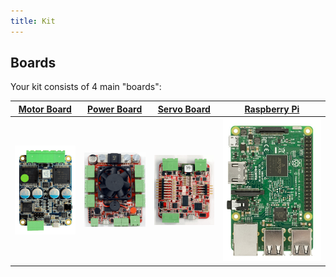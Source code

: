 ```yaml
---
title: Kit
---
```


## Boards

Your kit consists of 4 main "boards":

| [Motor Board](./motor-board.md) | [Power Board](./power-board.md) | [Servo Board](./servo-board.md) | [Raspberry Pi](./pi.md) |
|---|---|---|---|
| ![Motor Board](../assets/img/kit/mcv4b.png) | ![Power Board](../assets/img/kit/pbv4.png) | ![Servo Board](../assets/img/kit/sbv4.png) | ![Pi](../assets/img/kit/pi.jpg) |
